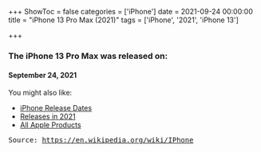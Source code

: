 +++
ShowToc = false
categories = ['iPhone']
date = 2021-09-24 00:00:00
title = "iPhone 13 Pro Max (2021)"
tags = ['iPhone', '2021', 'iPhone 13']

+++

### The iPhone 13 Pro Max was released on: 
#### September 24, 2021


<!--more-->


    
You might also like:

- [iPhone Release Dates](https://AppleReleaseDate.com//categories/iphone/)
- [Releases in 2021](https://AppleReleaseDate.com//tags/2021/)
- [All Apple Products](https://AppleReleaseDate.com//categories/)



<kbd> Source: https://en.wikipedia.org/wiki/IPhone</kbd>

